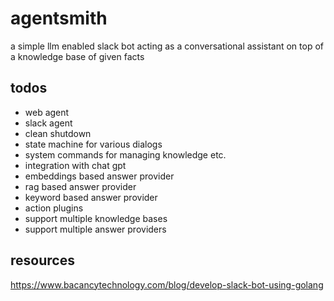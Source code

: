 # agentsmith

a simple llm enabled slack bot acting as a conversational assistant on top of a knowledge base of given facts 

## todos

* web agent
* slack agent
* clean shutdown
* state machine for various dialogs
* system commands for managing knowledge etc.
* integration with chat gpt
* embeddings based answer provider
* rag based answer provider
* keyword based answer provider
* action plugins
* support multiple knowledge bases
* support multiple answer providers

## resources

https://www.bacancytechnology.com/blog/develop-slack-bot-using-golang

